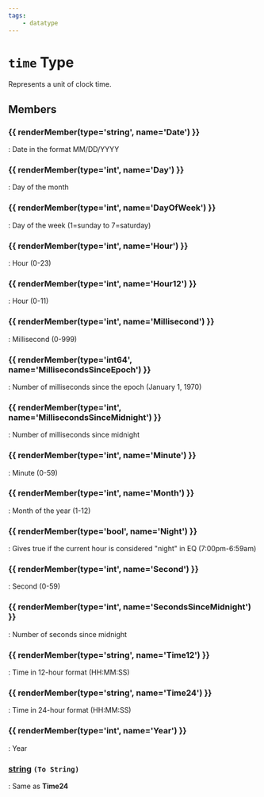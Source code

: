 ```yaml
---
tags:
    - datatype
---
```

# `time` Type

Represents a unit of clock time.

## Members

### {{ renderMember(type='string', name='Date') }} 

:   Date in the format MM/DD/YYYY

### {{ renderMember(type='int', name='Day') }} 

:   Day of the month

### {{ renderMember(type='int', name='DayOfWeek') }} 

:   Day of the week (1=sunday to 7=saturday)

### {{ renderMember(type='int', name='Hour') }} 

:   Hour (0-23)

### {{ renderMember(type='int', name='Hour12') }} 

:   Hour (0-11)

### {{ renderMember(type='int', name='Millisecond') }}

:   Millisecond (0-999)

### {{ renderMember(type='int64', name='MillisecondsSinceEpoch') }}

:   Number of milliseconds since the epoch (January 1, 1970)

### {{ renderMember(type='int', name='MillisecondsSinceMidnight') }}

:   Number of milliseconds since midnight

### {{ renderMember(type='int', name='Minute') }} 

:   Minute (0-59)

### {{ renderMember(type='int', name='Month') }} 

:   Month of the year (1-12)

### {{ renderMember(type='bool', name='Night') }} 

:   Gives true if the current hour is considered "night" in EQ (7:00pm-6:59am)

### {{ renderMember(type='int', name='Second') }} 

:   Second (0-59)

### {{ renderMember(type='int', name='SecondsSinceMidnight') }} 

:   Number of seconds since midnight

### {{ renderMember(type='string', name='Time12') }} 

:   Time in 12-hour format (HH:MM:SS)

### {{ renderMember(type='string', name='Time24') }} 

:   Time in 24-hour format (HH:MM:SS)

### {{ renderMember(type='int', name='Year') }} 

:   Year

### [string][string] `(To String)`

:   Same as **Time24**


[int]: datatype-int.md
[string]: datatype-string.md
[achievementobj]: datatype-achievementobj.md
[bool]: datatype-bool.md
[time]: datatype-time.md
[achievement]: datatype-achievement.md
[achievementcat]: datatype-achievementcat.md
[altability]: datatype-altability.md
[spell]: datatype-spell.md
[bandolieritem]: #bandolieritem-datatype
[int64]: datatype-int64.md
[timestamp]: datatype-timestamp.md
[float]: datatype-float.md
[buff]: datatype-buff.md
[spawn]: datatype-spawn.md
[auratype]: datatype-auratype.md
[item]: datatype-item.md
[worldlocation]: datatype-worldlocation.md
[ticks]: datatype-ticks.md
[fellowship]: datatype-fellowship.md
[strinrg]: datatype-string.md
[xtarget]: datatype-xtarget.md
[dzmember]: datatype-dzmember.md
[window]: datatype-window.md
[zone]: datatype-zone.md
[fellowshipmember]: datatype-fellowshipmember.md
[class]: datatype-class.md
[heading]: datatype-heading.md
[ground]: datatype-ground.md
[inifile]: datatype-inifile.md
[inifilesection]: datatype-inifilesection.md
[inifilesectionkey]: datatype-inifilesectionkey.md
[double]: datatype-double.md
[invslot]: datatype-invslot.md
[augtype]: datatype-augtype.md
[itemspell]: datatype-itemspell.md
[evolving]: datatype-evolving.md
[keyringitem]: datatype-keyringitem.md
[raidmember]: datatype-raidmember.md
[body]: datatype-body.md
[cachedbuff]: datatype-cachedbuff.md
[deity]: datatype-deity.md
[race]: datatype-race.md
[taskmember]: datatype-task.md
